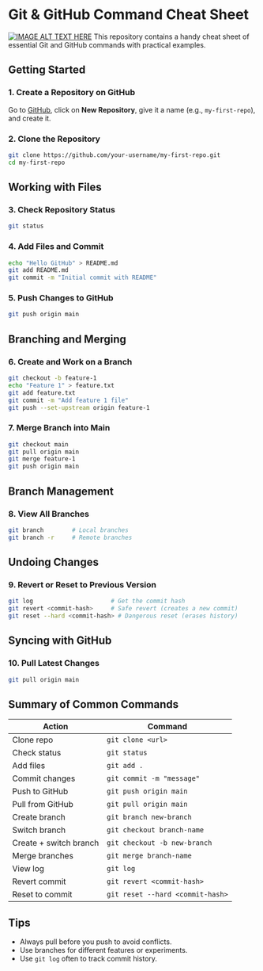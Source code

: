 # Git & GitHub Command Cheat Sheet
[![IMAGE ALT TEXT HERE](https://img.youtube.com/vi/Vwg2m6h4ySo/0.jpg)](https://youtu.be/Vwg2m6h4ySo)
This repository contains a handy cheat sheet of essential Git and GitHub commands with practical examples.

## Getting Started

### 1. Create a Repository on GitHub
Go to [GitHub](https://github.com), click on **New Repository**, give it a name (e.g., `my-first-repo`), and create it.

### 2. Clone the Repository
```bash
git clone https://github.com/your-username/my-first-repo.git
cd my-first-repo
````

## Working with Files

### 3. Check Repository Status

```bash
git status
```

### 4. Add Files and Commit

```bash
echo "Hello GitHub" > README.md
git add README.md
git commit -m "Initial commit with README"
```

### 5. Push Changes to GitHub

```bash
git push origin main
```

## Branching and Merging

### 6. Create and Work on a Branch

```bash
git checkout -b feature-1
echo "Feature 1" > feature.txt
git add feature.txt
git commit -m "Add feature 1 file"
git push --set-upstream origin feature-1
```

### 7. Merge Branch into Main

```bash
git checkout main
git pull origin main
git merge feature-1
git push origin main
```

## Branch Management

### 8. View All Branches

```bash
git branch        # Local branches
git branch -r     # Remote branches
```

## Undoing Changes

### 9. Revert or Reset to Previous Version

```bash
git log                      # Get the commit hash
git revert <commit-hash>     # Safe revert (creates a new commit)
git reset --hard <commit-hash> # Dangerous reset (erases history)
```

## Syncing with GitHub

### 10. Pull Latest Changes

```bash
git pull origin main
```

## Summary of Common Commands

| Action                 | Command                          |
| ---------------------- | -------------------------------- |
| Clone repo             | `git clone <url>`                |
| Check status           | `git status`                     |
| Add files              | `git add .`                      |
| Commit changes         | `git commit -m "message"`        |
| Push to GitHub         | `git push origin main`           |
| Pull from GitHub       | `git pull origin main`           |
| Create branch          | `git branch new-branch`          |
| Switch branch          | `git checkout branch-name`       |
| Create + switch branch | `git checkout -b new-branch`     |
| Merge branches         | `git merge branch-name`          |
| View log               | `git log`                        |
| Revert commit          | `git revert <commit-hash>`       |
| Reset to commit        | `git reset --hard <commit-hash>` |

## Tips

* Always pull before you push to avoid conflicts.
* Use branches for different features or experiments.
* Use `git log` often to track commit history.


